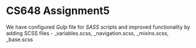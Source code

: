 # CS648 Assignment5

We have configured *Gulp* file for *SASS* scripts and improved functionality by adding SCSS files - _variables.scss, _navigation.scss, _mixins.scss, _base.scss